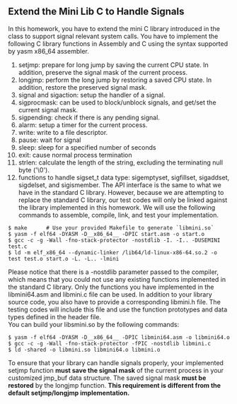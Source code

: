 ## Extend the Mini Lib C to Handle Signals  
In this homework, you have to extend the mini C library introduced in the class to support signal relevant system calls. You have to implement the following C library functions in Assembly and C using the syntax supported by yasm x86_64 assembler.

1.  setjmp: prepare for long jump by saving the current CPU state. In addition, preserve the signal mask of the current process.
2.  longjmp: perform the long jump by restoring a saved CPU state. In addition, restore the preserved signal mask.
3.  signal and sigaction: setup the handler of a signal.
4.  sigprocmask: can be used to block/unblock signals, and get/set the current signal mask.
5.  sigpending: check if there is any pending signal.
6.  alarm: setup a timer for the current process.
7.  write: write to a file descriptor.
8.  pause: wait for signal
9.  sleep: sleep for a specified number of seconds
10.  exit: cause normal process termination
11.  strlen: calculate the length of the string, excluding the terminating null byte ('\0').
12.  functions to handle sigset_t data type: sigemptyset, sigfillset, sigaddset, sigdelset, and sigismember.
The API interface is the same to what we have in the standard C library. However, because we are attempting to replace the standard C library, our test codes will only be linked against the library implemented in this homework. We will use the following commands to assemble, compile, link, and test your implementation.  
```  
$ make		# Use your provided Makefile to generate `libmini.so`
$ yasm -f elf64 -DYASM -D__x86_64__ -DPIC start.asm -o start.o
$ gcc -c -g -Wall -fno-stack-protector -nostdlib -I. -I.. -DUSEMINI test.c
$ ld -m elf_x86_64 --dynamic-linker /lib64/ld-linux-x86-64.so.2 -o test test.o start.o -L. -L.. -lmini
```  
Please notice that there is a -nostdlib parameter passed to the compiler, which means that you could not use any existing functions implemented in the standard C library. Only the functions you have implemented in the libmini64.asm and libmini.c file can be used. In addition to your library source code, you also have to provide a corresponding libmini.h file. The testing codes will include this file and use the function prototypes and data types defined in the header file.  
You can build your libsmini.so by the following commands:  
```  
$ yasm -f elf64 -DYASM -D__x86_64__ -DPIC libmini64.asm -o libmini64.o
$ gcc -c -g -Wall -fno-stack-protector -fPIC -nostdlib libmini.c
$ ld -shared -o libmini.so libmini64.o libmini.o
```  
To ensure that your library can handle signals properly, your implemented setjmp function **must save the signal mask** of the current process in your customized jmp_buf data structure. The saved signal mask **must be restored** by the longjmp function. **This requirement is different from the default setjmp/longjmp implementation.**  
